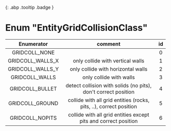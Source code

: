 [ ](#){: .abp .tooltip .badge }
# Enum "EntityGridCollisionClass"
|Enumerator|comment|id|
|:--:|:--:|:--:|
| GRIDCOLL_NONE |  | 0 |
| GRIDCOLL_WALLS_X | only collide with vertical walls <br> | 1 |
| GRIDCOLL_WALLS_Y | only collide with horizontal walls <br> | 2 |
| GRIDCOLL_WALLS | only collide with walls <br> | 3 |
| GRIDCOLL_BULLET | detect collision with solids (no pits), don't correct position <br> | 4 |
| GRIDCOLL_GROUND | collide with all grid entities (rocks, pits, ..), correct position <br> | 5 |
| GRIDCOLL_NOPITS | collide with all grid entities except pits and correct position <br> | 6 |